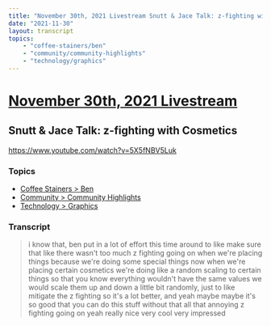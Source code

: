 ```yaml
---
title: "November 30th, 2021 Livestream Snutt & Jace Talk: z-fighting with Cosmetics"
date: "2021-11-30"
layout: transcript
topics:
    - "coffee-stainers/ben"
    - "community/community-highlights"
    - "technology/graphics"
---
```

# [November 30th, 2021 Livestream](../2021-11-30.md)
## Snutt & Jace Talk: z-fighting with Cosmetics
https://www.youtube.com/watch?v=5X5fNBV5Luk

### Topics
* [Coffee Stainers > Ben](../topics/coffee-stainers/ben.md)
* [Community > Community Highlights](../topics/community/community-highlights.md)
* [Technology > Graphics](../topics/technology/graphics.md)

### Transcript

> i know that, ben put in a lot of effort this time around to like make sure that like there wasn't too much z fighting going on when we're placing things because we're doing some special things now when we're placing certain cosmetics we're doing like a random scaling to certain things so that you know everything wouldn't have the same values we would scale them up and down a little bit randomly, just to like mitigate the z fighting so it's a lot better, and yeah maybe maybe it's so good that you can do this stuff without that all that annoying z fighting going on yeah really nice very cool very impressed
